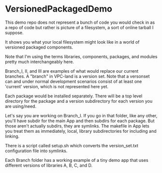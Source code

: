 # VersionedPackagedDemo

This demo repo does not represent a bunch of code you would check in as a repo of code but rather is picture of a filesystem, a sort of online tarball I suppose.

It shows you what your local filesystem might look like in a world of versioned packaged components.

Note that I'm using the terms libraries, components, packages, and modules pretty much interchangeably here.

Branch_I, II, and III are examples of what would replace our current branches. A "branch" in VPC-land is a version set. Note that a versonset can and under normal development scenarios consist of at least one 'current' version, which is not represented here yet.

Each package would be installed separately. There will be a top level directory for the package and a version subdirectory for each version you are using/need. 

Let's say you are working on Branch_I. If you go in that folder, like any other, you'll have subdir for the main App and then subdirs for each package. But those aren't actually subdirs, they are symlinks. The makefile in App lets you treat them as immediately, local, library subdirectories for including and linking.

There is a script called setup.sh which converts the version_set.txt configuration file into symlinks.

Each Branch folder has a working example of a tiny demo app that uses different versions of libraries A, B, C, and D.

